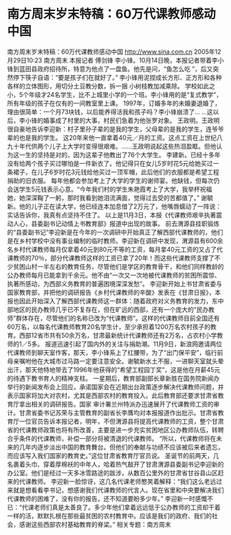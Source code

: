 # 南方周末岁末特稿：60万代课教师感动中国

南方周末岁末特稿：60万代课教师感动中国
http://www.sina.com.cn 2005年12月29日10:23 南方周末
本报记者 傅剑锋
李小锋。10月14日晚，本报记者带着李小锋到蓝田县政府招待所，特意为他点了一盘鱼。他先是问，“鱼怎么吃 ”，后又突然停下筷子自语：“要是孩子们在就好了。”
李小锋用泥捏成长方形、正方形和各种各样的立体图形，用切分土豆教分数，拆一捆
小树枝教加减乘除。
学校如此之小，5个年级才24名学生，比不上城里小学的一个班。李小锋用的是“复式教学”，所有年级的孩子在仅有的一间教室里上课。
1997年，订婚多年的未婚妻退婚了，理由很简单：一个月73块钱，以后能养得活我和孩子吗？李小锋崩溃了… …这以后，李小锋的婚事成了村里的大事，村民们急着为他张罗对象。
王政明。王政明很自豪地告诉李迎新：村子里孙子辈的是我的学生，父母辈的是我的学生，连爷爷辈的也是我的学生。
这20年来他一直拿着40元／月的工资。这点工资在上世纪八九十年代供两个儿子上大学时变得很艰难。……王政明说起这些热泪盈眶。但他认为这一生的坚持是对的，因为这辈子他教出了76个大学生。
李建新。已经十多年没有给两个孩子买过哪怕是一件新衣了。他记得只在女儿5岁时花5元给她买过一条裙子，在儿子6岁时花3元钱给他买过一顶军帽，此后他们的衣服都是希望工程捐助的旧衣服。
每年他都会参加考上了大学的学生的谢师宴。他缺钱，但每次仍会送学生5元钱表示心意。“今年我们村的学生朱艳霞考上了大学，我举杯祝福她，她深深鞠了一躬，那时我看到她泪流满面，觉得过去受的苦都值了。”
谢毓新。他的儿子正在读大学，他已经连本加息借了2万元了，他嘴唇蠕动了一阵说：实话告诉你，我真有点坚持不住了。
以上是11月3日，本报《代课教师艰辛执著震动人心，县委副书记动情上书教育部》报道中出现的故事。
前去渭源县挂职锻炼的“县委副书记”李迎新是在今年的一次调研中开始真正了解西部代课教师的，他们是在乡村学校中没有事业编制的临时教师。李迎新在调研中发现，渭源县有600余名乡村代课教师每月仅拿着40元到80元不等的工资，每月拿40元工资的又占了代课教师的70％，部分代课教师这样的工资已拿了20年！而这些代课教师支撑了不少贫困山村一半左右的教育任务，尽管他们是学区的教育骨干，和他们同样教龄的公办教师每月已能拿到千余元。他不由“一次又一次地被代课教师的贫困所震惊、执著所感动，为西部义务教育的普遍困境深深发愁”。
李迎新开始上书甘肃省委与国家教育部，并把他的调研报告《乡村代课教师的辛酸》发表在《甘肃日报》，本报也因此开始深入了解西部代课教师这一群体：随着政府对义务教育的发力，东中部地区的民办教师几乎已不复存在，但在旷远的西部，还有一个庞大的“民办教师”群体存在，尽管他们的名称已改为“代课教师”。这样的代课教师目前全国还有60万名，以每名代课教师教育20名学生计，至少承担着1200万名农村孩子的教育。西部12省市共有50余万名，甘肃最新统计代课教师还有2万名，占农村小学教师的1／5多。
报道迅速引起了国内外的关注与捐助潮。11月9日，新浪网邀请两位代课教师到聊天室作客，那天，李小锋系上了红腰带，为了“出门保平安”，临行前母亲嘱咐他在大城市过马路一定要注意安全。谢毓新水土不服，一进聊天室就头晕出汗，那天他特地带去了1996年他获得的“希望工程园丁奖”，这是他在月薪45元的待遇下教书育人的精神支柱。
一星期后，教育部副部长章新胜在国务院新闻办举行的新闻发布会上回应，承诺国家会在近期出台政策逐步解决代课教师问题，并表示国家将加大对农村，尤其是西部农村的教育投入。此后教育部还要求甘肃省教育厅拿出相关的调研报告。国家
审计署兰州特派办迅速展开了代课教师工资的审计。甘肃省委书记苏荣与主管教育的副省长李膺均对本报报道作出批示。甘肃省教育厅一位官员告诉本报记者，明年，不但渭源县将提高代课教师的工资，整个甘肃省的代课教师政策也将有所改善，主要是进一步充实贫困地区公办教师队伍，转聘合乎条件的代课教师，补偿一部分将被清退的代课教师。
“所以，代课教师将在未来的几年内逐步淡出中国的教育舞台。但他们的奉献与功绩不应该被后来者遗忘，而应该写入我们国家的教育史。”这位甘肃省教育厅官员说。
圣诞节的前两天，几名裹着头巾、穿着厚棉袄的中年人，哈着热气敲开了甘肃渭源县委副书记李迎新的办公室。他们是经过一天多冰雪路途的跋涉，从数百公里外的甘肃省甘谷县山区赶来的代课教师。
李迎新一脸惊讶，这几名代课老师憨笑着解释：“我们这么老远过来就是想看看李书记，想感谢我们代课教师的代言人。现在省里和中央要解决我们代课教师的困难了，没有你的报告，还不知道要盼多少年。”
李迎新一时感慨不已：“代课老师们真是太善良了。多少年他们拿着远远低于公办教师的工资却干着一样的活，默默扎根在那些最贫困的农村教育中。应该是我们的政府、我们的社会，感谢这些西部农村基础教育的脊梁。”
相关专题：南方周末 

